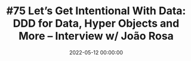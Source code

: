 ---
title: '#75 Let’s Get Intentional With Data: DDD for Data, Hyper Objects and More – Interview w/ João Rosa'
description: >
 In this episode, Scott interviewed João Rosa, Principal Consultant at Xebia. They discussed domain driven design for data, the importance of intentionality in preventing chaos, being effective instead of efficient, and the concept of a hyper object.
conference: 'Data Mesh Radio'
type: 'podcast'
location: 'online'
website: https://daappod.com/data-mesh-radio/intentionality-and-data-joao-rosa/
date: 2022-05-12 00:00:00
featured_image: '/images/speaking/2022-05-12-75-lets-get-intentional-with-data-ddd-for-data-hyper-objects-and-more-interview-w-joao-rosa.webp'
---
